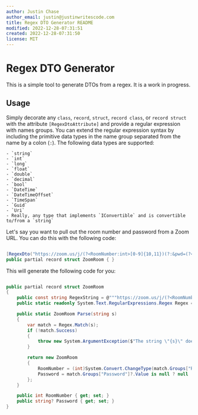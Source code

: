 ```yaml
---
author: Justin Chase
author_email: justin@justinwritescode.com
title: Regex DTO Generator README
modified: 2022-12-28-07:31:51
created: 2022-12-28-07:31:50
license: MIT
---
```


# Regex DTO Generator

This is a simple tool to generate DTOs from a regex. It is a work in progress.

## Usage

Simply decorate any `class`, `record`, `struct`, `record class`, or
`record struct` with the attribute `[RegexDtoAttribute]` and provide a regular expression with names groups.  You can extend the regular expression syntax by including the primitive data types in the name group separated from the name by a colon (`:`).  The following data types are supported:

    - `string`
    - `int`
    - `long`
    - `float`
    - `double`
    - `decimal`
    - `bool`
    - `DateTime`
    - `DateTimeOffset`
    - `TimeSpan`
    - `Guid`
    - `Uri`
    - Really, any type that implements `IConvertible` and is convertible to/from a `string`

Let's say you want to pull out the room number and password from a Zoom URL.  You can do this with the following code:

```csharp title="ZoomRoom.cs"

[RegexDto("https://zoom.us/j/(?<RoomNumber:int>[0-9]{10,11})(?:&pwd=(?<Password:string?>[a-zA-Z0-9]{6,8}))?")]
public partial record struct ZoomRoom { }
```

This will generate the following code for you:

```csharp title="ZoomRoom.g.cs"

public partial record struct ZoomRoom
{
    public const string RegexString = @"""https://zoom.us/j/(?<RoomNumber>[0-9]{10,11})(?:&pwd=(?<Password>[a-zA-Z0-9]{6,8}))?""";
    public static readonly System.Text.RegularExpressions.Regex Regex = new System.Text.RegularExpressions.Regex(RegexString);

    public static ZoomRoom Parse(string s)
    {
        var match = Regex.Match(s);
        if (!match.Success)
        {
            throw new System.ArgumentException($"The string \"{s}\" does not match the regular expression \"{RegexString}\".", nameof(s));
        }

        return new ZoomRoom
        {
            RoomNumber = (int)System.Convert.ChangeType(match.Groups["RoomNumber"]?.Value, typeof(int)),
            Password = match.Groups["Password"]?.Value is null ? null : (string?)System.Convert.ChangeType(match.Groups["Password"]?.Value, typeof(string)),
        };
    }

    public int RoomNumber { get; set; }
    public string? Password { get; set; }
}

```
